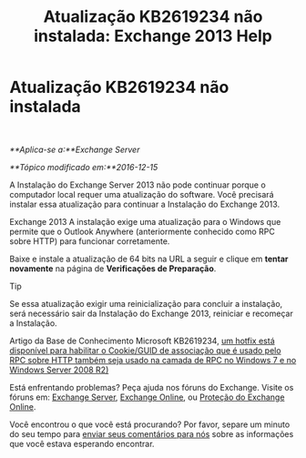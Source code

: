 ﻿---
title: 'Atualização KB2619234 não instalada: Exchange 2013 Help'
TOCTitle: Atualização KB2619234 não instalada
ms:assetid: d6734ca6-e443-4367-9eb7-0308aa87b9ff
ms:mtpsurl: https://technet.microsoft.com/pt-br/library/ms.exch.setupreadiness.win7rpchttpassoccookieguidupdatenotinstalled(v=EXCHG.150)
ms:contentKeyID: 50486740
ms.date: 05/22/2018
mtps_version: v=EXCHG.150
ms.translationtype: MT
---

# Atualização KB2619234 não instalada

 

_**Aplica-se a:**Exchange Server_

_**Tópico modificado em:**2016-12-15_

A Instalação do Exchange Server 2013 não pode continuar porque o computador local requer uma atualização do software. Você precisará instalar essa atualização para continuar a Instalação do Exchange 2013.

Exchange 2013 A instalação exige uma atualização para o Windows que permite que o Outlook Anywhere (anteriormente conhecido como RPC sobre HTTP) para funcionar corretamente.

Baixe e instale a atualização de 64 bits na URL a seguir e clique em **tentar novamente** na página de **Verificações de Preparação**.


> [!TIP]
> Se essa atualização exigir uma reinicialização para concluir a instalação, será necessário sair da Instalação do Exchange 2013, reiniciar e recomeçar a Instalação.



Artigo da Base de Conhecimento Microsoft KB2619234, [um hotfix está disponível para habilitar o Cookie/GUID de associação que é usado pelo RPC sobre HTTP também seja usado na camada de RPC no Windows 7 e no Windows Server 2008 R2)](https://go.microsoft.com/fwlink/?linkid=3052%26kbid=2619234)

Está enfrentando problemas? Peça ajuda nos fóruns do Exchange. Visite os fóruns em: [Exchange Server](https://go.microsoft.com/fwlink/p/?linkid=60612), [Exchange Online](https://go.microsoft.com/fwlink/p/?linkid=267542), ou [Proteção do Exchange Online](https://go.microsoft.com/fwlink/p/?linkid=285351).

Você encontrou o que você está procurando? Por favor, separe um minuto do seu tempo para [enviar seus comentários para nós](mailto:exsetuphelpfeedback@microsoft.com?subject=exchange%202013%20setup%20help%20feedback) sobre as informações que você estava esperando encontrar.

